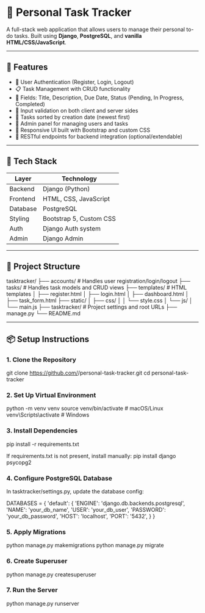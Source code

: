 # 📝 Personal Task Tracker

A full-stack web application that allows users to manage their personal to-do tasks. Built using **Django**, **PostgreSQL**, and **vanilla HTML/CSS/JavaScript**.

---

## 🚀 Features

- 🔐 User Authentication (Register, Login, Logout)
- 📋 Task Management with CRUD functionality
- 📅 Fields: Title, Description, Due Date, Status (Pending, In Progress, Completed)
- 🧠 Input validation on both client and server sides
- 📌 Tasks sorted by creation date (newest first)
- 🧾 Admin panel for managing users and tasks
- 🎨 Responsive UI built with Bootstrap and custom CSS
- 📍 RESTful endpoints for backend integration (optional/extendable)

---

## 🧱 Tech Stack

| Layer     | Technology              |
|-----------|--------------------------|
| Backend   | Django (Python)          |
| Frontend  | HTML, CSS, JavaScript    |
| Database  | PostgreSQL               |
| Styling   | Bootstrap 5, Custom CSS  |
| Auth      | Django Auth system       |
| Admin     | Django Admin             |

---

## 📁 Project Structure
tasktracker/
├── accounts/ # Handles user registration/login/logout
├── tasks/ # Handles task models and CRUD views
├── templates/ # HTML templates
│ ├── register.html
│ ├── login.html
│ ├── dashboard.html
│ ├── task_form.html
├── static/
│ ├── css/
│ │ └── style.css
│ └── js/
│ └── main.js
├── tasktracker/ # Project settings and root URLs
├── manage.py
└── README.md


---

## 📦 Setup Instructions

### 1. Clone the Repository
git clone https://github.com/<your-username>/personal-task-tracker.git
cd personal-task-tracker

### 2. Set Up Virtual Environment
python -m venv venv
source venv/bin/activate   # macOS/Linux
venv\Scripts\activate      # Windows


### 3. Install Dependencies 
pip install -r requirements.txt

If requirements.txt is not present, install manually: pip install django psycopg2

### 4. Configure PostgreSQL Database 

In tasktracker/settings.py, update the database config:

DATABASES = {
    'default': {
        'ENGINE': 'django.db.backends.postgresql',
        'NAME': 'your_db_name',
        'USER': 'your_db_user',
        'PASSWORD': 'your_db_password',
        'HOST': 'localhost',
        'PORT': '5432',
    }
}


### 5. Apply Migrations

python manage.py makemigrations
python manage.py migrate

### 6. Create Superuser

python manage.py createsuperuser

### 7. Run the Server

python manage.py runserver
